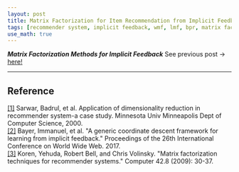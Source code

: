 ```yaml
---
layout: post
title: Matrix Factorization for Item Recommendation from Implicit Feedback - (2)
tags: [recommender system, implicit feedback, wmf, lmf, bpr, matrix factorization]
use_math: true
---
```



***Matrix Factorization Methods for Implicit Feedback***
See previous post -> [here!](https://ddoeunn.github.io/2021/05/02/SUMMARY-Weighted-Matrix-Factorization-for-Implicit-Feedback_1.html)







---
## **Reference**
[[1]](https://apps.dtic.mil/sti/pdfs/ADA439541.pdf) Sarwar, Badrul, et al. Application of dimensionality reduction in recommender system-a case study. Minnesota Univ Minneapolis Dept of Computer Science, 2000.  
[[2]](https://dl.acm.org/doi/pdf/10.1145/3038912.3052694?casa_token=zpea3-79L_AAAAAA:SL5EghSNkGA9k6pAJQhcbigCyopz70Qua20_t4zP9DrBBM9JbC7-CqqOnF6HKH18ICXa0beQkP6O2bU) Bayer, Immanuel, et al. "A generic coordinate descent framework for learning from implicit feedback." Proceedings of the 26th International Conference on World Wide Web. 2017.  
[[3]](https://ieeexplore.ieee.org/stamp/stamp.jsp?arnumber=5197422&casa_token=HSj7PaZKdOsAAAAA:n1apwxxhhfMjau17bUZscoKw0tzGInSwhqoefSC_dfuJ4XIEo1DmOH21aqKzZQw9NKYBU9-5MJU&tag=1) Koren, Yehuda, Robert Bell, and Chris Volinsky. "Matrix factorization techniques for recommender systems." Computer 42.8 (2009): 30-37.
